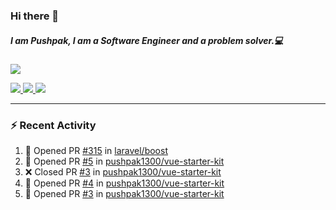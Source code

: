 ### Hi there 👋

##### I am Pushpak, I am a Software Engineer and a problem solver.💻

<a href='https://twitter.com/pushpak1300'><a href="https://pushpak1300.me/" target="_blank">
  <img src="https://img.shields.io/badge/website-%23E34F26.svg?&style=for-the-badge" />
</a> 
 
 <a href="https://twitter.com/pushpak1300" target="_blank">
  <img src="https://img.shields.io/badge/twitter-%231DA1F2.svg?&style=for-the-badge&logo=twitter&logoColor=white" />
</a> 

<a href="https://www.linkedin.com/in/pushpak-c-286b17b1/" target="_blank">
  <img src="https://img.shields.io/badge/linkedin-%230077B5.svg?&style=for-the-badge&logo=linkedin&logoColor=white" />
</a> 

<a href="https://dev.to/pushpak1300/" target="_blank">
  <img src="http://img.shields.io/badge/dev.to-gray?style=for-the-badge&logo=dev.to&?logoColor=white?logoWidth=100?label=" />
</a> 


</p>

---

### ⚡ Recent Activity

<!--START_SECTION:activity-->
1. 💪 Opened PR [#315](undefined) in [laravel/boost](https://github.com/laravel/boost)
2. 💪 Opened PR [#5](undefined) in [pushpak1300/vue-starter-kit](https://github.com/pushpak1300/vue-starter-kit)
3. ❌ Closed PR [#3](undefined) in [pushpak1300/vue-starter-kit](https://github.com/pushpak1300/vue-starter-kit)
4. 💪 Opened PR [#4](undefined) in [pushpak1300/vue-starter-kit](https://github.com/pushpak1300/vue-starter-kit)
5. 💪 Opened PR [#3](undefined) in [pushpak1300/vue-starter-kit](https://github.com/pushpak1300/vue-starter-kit)
<!--END_SECTION:activity-->
